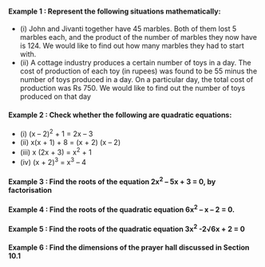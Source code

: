 #### Example 1 : Represent the following situations mathematically:
* (i) John and Jivanti together have 45 marbles. Both of them lost 5 marbles each, and the product of the number of marbles they now have is 124. We would like to find out how many marbles they had to start with.
* (ii) A cottage industry produces a certain number of toys in a day. The cost of production of each toy (in rupees) was found to be 55 minus the number of toys produced in a day. On a particular day, the total cost of production was
Rs 750. We would like to find out the number of toys produced on that day

#### Example 2 : Check whether the following are quadratic equations:
* (i) (x – 2)<sup>2</sup> + 1 = 2x – 3 
* (ii) x(x + 1) + 8 = (x + 2) (x – 2)
* (iii) x (2x + 3) = x<sup>2</sup> + 1 
* (iv) (x + 2)<sup>3</sup> = x<sup>3</sup> – 4

#### Example 3 : Find the roots of the equation 2x<sup>2</sup> – 5x + 3 = 0, by factorisation
#### Example 4 : Find the roots of the quadratic equation 6x<sup>2</sup> – x – 2 = 0.
#### Example 5 : Find the roots of the quadratic equation 3x<sup>2</sup> -2√6x + 2 = 0
#### Example 6 : Find the dimensions of the prayer hall discussed in Section 10.1

